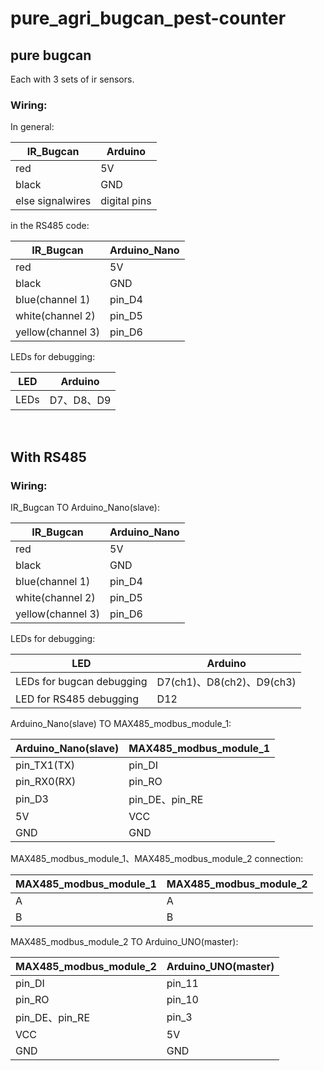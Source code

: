 # pure_agri_bugcan_pest-counter

## pure bugcan
Each with 3 sets of ir sensors.   
  
    
### Wiring:   
In general:   

|IR_Bugcan|Arduino|
| ---------- | -----------|
| red | 5V   |
|black   | GND   |
|else signalwires | digital pins  |    

in the RS485 code:    
    
|IR_Bugcan|Arduino_Nano|
| ---------- | -----------|
| red | 5V   |
|black   | GND   |
|blue(channel 1) | pin_D4  | 
|white(channel 2) | pin_D5  | 
|yellow(channel 3) | pin_D6  |     

LEDs for debugging:   
    
|LED|Arduino|
|------------|----------------|
|LEDs| D7、D8、D9|

  
## With RS485   
### Wiring:       
    
IR_Bugcan TO  Arduino_Nano(slave):  
    
|IR_Bugcan|Arduino_Nano|
| ---------- | -----------|
| red | 5V   |
|black   | GND   |
|blue(channel 1) | pin_D4  | 
|white(channel 2) | pin_D5  | 
|yellow(channel 3) | pin_D6  |     

LEDs for debugging:   
    
|LED|Arduino|
|------------|----------------|
|LEDs for bugcan debugging| D7(ch1)、D8(ch2)、D9(ch3)|
|LED for RS485 debugging| D12|   

Arduino_Nano(slave) TO MAX485_modbus_module_1:  
    
|Arduino_Nano(slave) |MAX485_modbus_module_1|
| ---------- | -----------|
| pin_TX1(TX) | pin_DI   |
| pin_RX0(RX)   | pin_RO  |
| pin_D3 | pin_DE、pin_RE |
|5V|VCC|
|GND|GND|

MAX485_modbus_module_1、MAX485_modbus_module_2 connection:   
    
|MAX485_modbus_module_1|MAX485_modbus_module_2|
|-----------| -----------|
|A  | A |
|B  | B |   


MAX485_modbus_module_2 TO Arduino_UNO(master):    
    
|MAX485_modbus_module_2|Arduino_UNO(master)|
|-----------| -----------|
|pin_DI   | pin_11   |
|pin_RO   | pin_10   |
|pin_DE、pin_RE| pin_3|
|VCC|5V|
|GND|GND|

